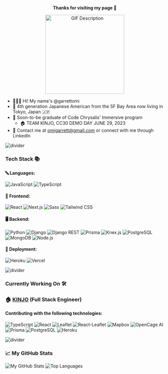<p align="center">
  <strong>Thanks for visiting my page 🙌</strong>
</p>

<p align="center">
  <img src="https://media.giphy.com/media/yALcFbrKshfoY/giphy.gif" alt="GIF Description" width="250" height="250">
</p>

- 🧑🏻‍💻 Hi! My name's @garrettomi
- 🌉 4th generation Japanese American from the SF Bay Area now living in Tokyo, Japan 🇯🇵
- 🦋 Soon-to-be graduate of Code Chrysalis' Immersive program
    - 🏠 TEAM KINJO, CC30 DEMO DAY JUNE 29, 2023
- 📩 Contact me at omigarrett@gmail.com or connect with me through LinkedIn

![divider](https://raw.githubusercontent.com/andreasbm/readme/master/assets/lines/colored.png)

###  Tech Stack 📚 
#### 🔤 Languages:
![JavaScript](https://img.shields.io/badge/JavaScript-276DC3?style=flat-square&logo=javascript&logoColor=white)
![TypeScript](https://img.shields.io/badge/TypeScript-3178C6?style=flat-square&logo=typescript&logoColor=white)

#### 🎨 Frontend:
![React](https://img.shields.io/badge/React-61DAFB?style=flat-square&logo=react&logoColor=white)
![Next.js](https://img.shields.io/badge/Next.js-000000?style=flat-square&logo=next.js&logoColor=white)
![Sass](https://img.shields.io/badge/Sass-CC6699?style=flat-square&logo=sass&logoColor=white)
![Tailwind CSS](https://img.shields.io/badge/Tailwind_CSS-38B2AC?style=flat-square&logo=tailwind-css&logoColor=white)

#### 🖥️ Backend:
![Python](https://img.shields.io/badge/Python-3776AB?style=flat-square&logo=python&logoColor=white)
![Django](https://img.shields.io/badge/Django-092E20?style=flat-square&logo=django&logoColor=white)
![Django REST](https://img.shields.io/badge/Django%20REST-FF424D?style=flat-square&logo=django&logoColor=white)
![Prisma](https://img.shields.io/badge/Prisma-1A202C?style=flat-square&logo=prisma&logoColor=white)
![Knex.js](https://img.shields.io/badge/Knex.js-0B0C0D?style=flat-square&logo=knex&logoColor=white)
![PostgreSQL](https://img.shields.io/badge/PostgreSQL-336791?style=flat-square&logo=postgresql&logoColor=white)
![MongoDB](https://img.shields.io/badge/MongoDB-47A248?style=flat-square&logo=mongodb&logoColor=white)
![Node.js](https://img.shields.io/badge/Node.js-339933?style=flat-square&logo=node.js&logoColor=white)

#### 🚀 Deployment:
![Heroku](https://img.shields.io/badge/Heroku-430098?style=flat-square&logo=heroku&logoColor=white)
![Vercel](https://img.shields.io/badge/Vercel-000000?style=flat-square&logo=vercel&logoColor=white)

![divider](https://raw.githubusercontent.com/andreasbm/readme/master/assets/lines/colored.png)

### Currently Working On 🛠️ 
### 🏠 [KINJO](https://www.kinjo-japan.com/) (Full Stack Engineer)

#### Contributing with the following technologies:
![TypeScript](https://img.shields.io/badge/TypeScript-3178C6?style=flat-square&logo=typescript&logoColor=white)
![React](https://img.shields.io/badge/React-61DAFB?style=flat-square&logo=react&logoColor=white)
![Leaflet](https://img.shields.io/badge/Leaflet-199900?style=flat-square&logo=leaflet&logoColor=white)
![React-Leaflet](https://img.shields.io/badge/React--Leaflet-61DAFB?style=flat-square&logo=react&logoColor=white)
![Mapbox](https://img.shields.io/badge/Mapbox-000000?style=flat-square&logo=mapbox&logoColor=white)
![OpenCage AI](https://img.shields.io/badge/OpenCage_AI-FF6E40?style=flat-square&logo=opencagedata&logoColor=white)
![Prisma](https://img.shields.io/badge/Prisma-1A202C?style=flat-square&logo=prisma&logoColor=white)
![PostgreSQL](https://img.shields.io/badge/PostgreSQL-336791?style=flat-square&logo=postgresql&logoColor=white)
![Heroku](https://img.shields.io/badge/Heroku-430098?style=flat-square&logo=heroku&logoColor=white)


![divider](https://raw.githubusercontent.com/andreasbm/readme/master/assets/lines/colored.png)

### 📈 My GitHub Stats

![My GitHub Stats](https://github-readme-stats.vercel.app/api?username=garrettomi&show_icons=true&count_private=true&hide=contribs&hide_rank=true&line_height=24&title_color=EDF2F4&icon_color=38B2AC&text_color=EDF2F4&bg_color=4A4E69)
![Top Languages](https://github-readme-stats.vercel.app/api/top-langs/?username=garrettomi&layout=compact&title_color=EDF2F4&text_color=EDF2F4&bg_color=4A4E69)
